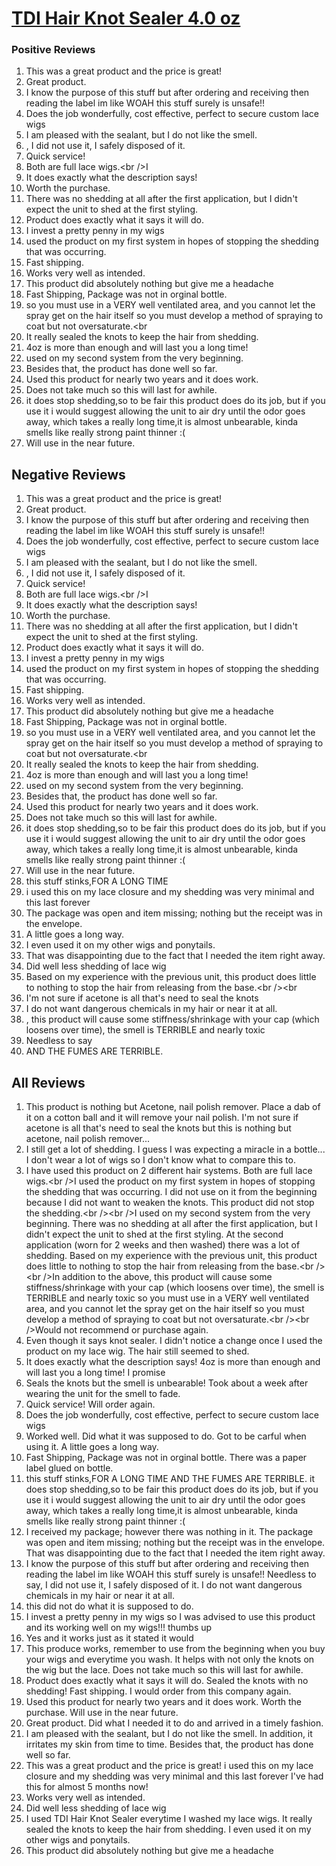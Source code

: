 # [TDI Hair Knot Sealer 4.0 oz](https://products.checkmycream.com/products/TDI-Hair-Knot-Sealer-4.0-oz.html)

### Positive Reviews

<ol>
      <li>This was a great product and the price is great!</li>
      <li>Great product.  </li>
      <li>I know the purpose of this stuff but after ordering and receiving then reading the label im like WOAH this stuff surely is unsafe!!  </li>
      <li>Does the job wonderfully, cost effective, perfect to secure custom lace wigs</li>
      <li>I am pleased with the sealant, but I do not like the smell.</li>
      <li>, I did not use it, I safely disposed of it.</li>
      <li>Quick service!  </li>
      <li>Both are full lace wigs.&lt;br /&gt;I</li>
      <li>It does exactly what the description says!</li>
      <li>Worth the purchase.</li>
      <li>There was no shedding at all after the first application, but I didn&#x27;t expect the unit to shed at the first styling.  </li>
      <li>Product does exactly what it says it will do.</li>
      <li>I invest a pretty penny in my wigs</li>
      <li>used the product on my first system in hopes of stopping the shedding that was occurring.  </li>
      <li>Fast shipping.</li>
      <li>Works very well as intended.</li>
      <li>This product did absolutely nothing but give me a headache</li>
      <li>Fast Shipping, Package was not in orginal bottle.</li>
      <li>so you must use in a VERY well ventilated area, and you cannot let the spray get on the hair itself so you must develop a method of spraying to coat but not oversaturate.&lt;br</li>
      <li>It really sealed the knots to keep the hair from shedding.  </li>
      <li>4oz is more than enough and will last you a long time!</li>
      <li>used on my second system from the very beginning.  </li>
      <li>Besides that, the product has done well so far.</li>
      <li>Used this product for nearly two years and it does work.</li>
      <li>Does not take much so this will last for awhile.</li>
      <li>it does stop shedding,so to be fair this product does do its job, but if you use it i would suggest allowing the unit to air dry until the odor goes away, which takes a really long time,it is almost unbearable, kinda smells like really strong paint thinner :(</li>
      <li>Will use in the near future.</li>
</ol>


<h2>Negative Reviews</h2>
<ol>
<li> This was a great product and the price is great!</li>
<li> Great product.  </li>
<li> I know the purpose of this stuff but after ordering and receiving then reading the label im like WOAH this stuff surely is unsafe!!  </li>
<li> Does the job wonderfully, cost effective, perfect to secure custom lace wigs</li>
<li> I am pleased with the sealant, but I do not like the smell.</li>
<li> , I did not use it, I safely disposed of it.</li>
<li> Quick service!  </li>
<li> Both are full lace wigs.&lt;br /&gt;I</li>
<li> It does exactly what the description says!</li>
<li> Worth the purchase.</li>
<li> There was no shedding at all after the first application, but I didn&#x27;t expect the unit to shed at the first styling.  </li>
<li> Product does exactly what it says it will do.</li>
<li> I invest a pretty penny in my wigs</li>
<li> used the product on my first system in hopes of stopping the shedding that was occurring.  </li>
<li> Fast shipping.</li>
<li> Works very well as intended.</li>
<li> This product did absolutely nothing but give me a headache</li>
<li> Fast Shipping, Package was not in orginal bottle.</li>
<li> so you must use in a VERY well ventilated area, and you cannot let the spray get on the hair itself so you must develop a method of spraying to coat but not oversaturate.&lt;br</li>
<li> It really sealed the knots to keep the hair from shedding.  </li>
<li> 4oz is more than enough and will last you a long time!</li>
<li> used on my second system from the very beginning.  </li>
<li> Besides that, the product has done well so far.</li>
<li> Used this product for nearly two years and it does work.</li>
<li> Does not take much so this will last for awhile.</li>
<li> it does stop shedding,so to be fair this product does do its job, but if you use it i would suggest allowing the unit to air dry until the odor goes away, which takes a really long time,it is almost unbearable, kinda smells like really strong paint thinner :(</li>
<li> Will use in the near future.</li>
<li> this stuff stinks,FOR A LONG TIME</li>
<li> i used this on my lace closure and my shedding was very minimal and this last forever</li>
<li> The package was open and item missing; nothing but the receipt was in the envelope.</li>
<li> A little goes a long way.</li>
<li> I even used it on my other wigs and ponytails.</li>
<li> That was disappointing due to the fact that I needed the item right away.</li>
<li> Did well less shedding of lace wig</li>
<li> Based on my experience with the previous unit, this product does little to nothing to stop the hair from releasing from the base.&lt;br /&gt;&lt;br</li>
<li> I&#x27;m not sure if acetone is all that&#x27;s need to seal the knots</li>
<li> I do not want dangerous chemicals in my hair or near it at all.</li>
<li> , this product will cause some stiffness/shrinkage with your cap (which loosens over time), the smell is TERRIBLE and nearly toxic</li>
<li> Needless to say</li>
<li> AND THE FUMES ARE TERRIBLE.</li>
</ol>

<h2>All Reviews</h2>

<ol>
    <li> This product is nothing but Acetone, nail polish remover. Place a dab of it on a cotton ball and it will remove your nail polish. I&#x27;m not sure if acetone is all that&#x27;s need to seal the knots but this is nothing but acetone, nail polish remover...</li>
    <li> I still get a lot of shedding. I guess I was expecting a miracle in a bottle... I don&#x27;t wear a lot of wigs so I don&#x27;t know what to compare this to.</li>
    <li> I have used this product on 2 different hair systems.  Both are full lace wigs.&lt;br /&gt;I used the product on my first system in hopes of stopping the shedding that was occurring.  I did not use on it from the beginning because I did not want to weaken the knots.  This product did not stop the shedding.&lt;br /&gt;&lt;br /&gt;I used on my second system from the very beginning.  There was no shedding at all after the first application, but I didn&#x27;t expect the unit to shed at the first styling.  At the second application (worn for 2 weeks and then washed) there was a lot of shedding.  Based on my experience with the previous unit, this product does little to nothing to stop the hair from releasing from the base.&lt;br /&gt;&lt;br /&gt;In addition to the above, this product will cause some stiffness/shrinkage with your cap (which loosens over time), the smell is TERRIBLE and nearly toxic so you must use in a VERY well ventilated area, and you cannot let the spray get on the hair itself so you must develop a method of spraying to coat but not oversaturate.&lt;br /&gt;&lt;br /&gt;Would not recommend or purchase again.</li>
    <li> Even though it says knot sealer. I didn&#x27;t notice a change once I used the product on my lace wig. The hair still seemed to shed.</li>
    <li> It does exactly what the description says! 4oz is more than enough and will last you a long time! I promise</li>
    <li> Seals the knots but the smell is unbearable!  Took about a week after wearing the unit for the smell to fade.</li>
    <li> Quick service!  Will order again.</li>
    <li> Does the job wonderfully, cost effective, perfect to secure custom lace wigs</li>
    <li> Worked well. Did what it was supposed to do. Got to be carful when using it. A little goes a long way.</li>
    <li> Fast Shipping, Package was not in orginal bottle. There was a paper label glued on bottle.</li>
    <li> this stuff stinks,FOR A LONG TIME AND THE FUMES ARE TERRIBLE. it does stop shedding,so to be fair this product does do its job, but if you use it i would suggest allowing the unit to air dry until the odor goes away, which takes a really long time,it is almost unbearable, kinda smells like really strong paint thinner :(</li>
    <li> I received my package; however there was nothing in it.  The package was open and item missing; nothing but the receipt was in the envelope. That was disappointing due to the fact that I needed the item right away.</li>
    <li> I know the purpose of this stuff but after ordering and receiving then reading the label im like WOAH this stuff surely is unsafe!!  Needless to say, I did not use it, I safely disposed of it. I do not want dangerous chemicals in my hair or near it at all.</li>
    <li> this did not do what it is supposed to do.</li>
    <li> I invest a pretty penny in my wigs so I was advised to use this product and its working well on my wigs!!! thumbs up</li>
    <li> Yes and it works just as it stated it would</li>
    <li> This produce works, remember to use from the beginning when you buy your wigs and everytime you wash. It helps with not only the knots on the wig but the lace. Does not take much so this will last for awhile.</li>
    <li> Product does exactly what it says it will do. Sealed the knots with no shedding! Fast shipping. I would order from this company again.</li>
    <li> Used this product for nearly two years and it does work. Worth the purchase. Will use in the near future.</li>
    <li> Great product.  Did what I needed it to do and arrived in a timely fashion.</li>
    <li> I am pleased with the sealant, but I do not like the smell. In addition, it irritates my skin from time to time. Besides that, the product has done well so far.</li>
    <li> This was a great product and the price is great! i used this on my lace closure and my shedding was very minimal and this last forever I&#x27;ve had this for almost 5 months now!</li>
    <li> Works very well as intended.</li>
    <li> Did well less shedding of lace wig</li>
    <li> I used TDI Hair Knot Sealer everytime I washed my lace wigs.  It really sealed the knots to keep the hair from shedding.  I even used it on my other wigs and ponytails.</li>
    <li> This product did absolutely nothing but give me a headache</li>
</ol>




